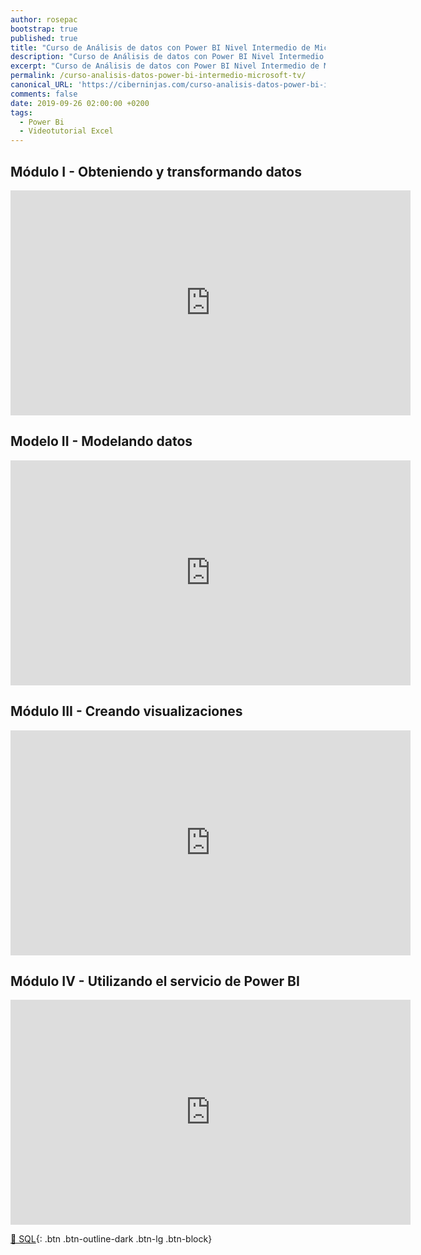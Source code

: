 ```yaml
---
author: rosepac
bootstrap: true
published: true
title: "Curso de Análisis de datos con Power BI Nivel Intermedio de Microsoft TV"
description: "Curso de Análisis de datos con Power BI Nivel Intermedio de Microsoft TV"
excerpt: "Curso de Análisis de datos con Power BI Nivel Intermedio de Microsoft TV"
permalink: /curso-analisis-datos-power-bi-intermedio-microsoft-tv/
canonical_URL: 'https://ciberninjas.com/curso-analisis-datos-power-bi-intermedio-microsoft-tv/'
comments: false
date: 2019-09-26 02:00:00 +0200
tags:
  - Power Bi
  - Videotutorial Excel
---
```


## Módulo I - Obteniendo y transformando datos

<iframe src="https://channel9.msdn.com/Series/Anlisis-de-datos-con-Power-BI-Nivel-Intermedio/Mdulo-I-Obteniendo-y-transformando-datos/player?format=html5" width="640" height="360" allowfullscreen="" frameborder="0" title="Módulo I - Obteniendo y transformando datos - Microsoft Channel 9 Video"></iframe>

## Modelo II - Modelando datos

<iframe src="https://channel9.msdn.com/Series/Anlisis-de-datos-con-Power-BI-Nivel-Intermedio/Modelo-II-Modelando-datos/player?format=html5" width="640" height="360" allowfullscreen="" frameborder="0" title="Modelo II - Modelando datos - Microsoft Channel 9 Video"></iframe>

## Módulo III - Creando visualizaciones

<iframe src="https://channel9.msdn.com/Series/Anlisis-de-datos-con-Power-BI-Nivel-Intermedio/Creando-visualizaciones/player?format=html5" width="640" height="360" allowfullscreen="" frameborder="0" title="Módulo III - Creando visualizaciones - Microsoft Channel 9 Video"></iframe>

## Módulo IV - Utilizando el servicio de Power BI

<iframe src="https://channel9.msdn.com/Series/Anlisis-de-datos-con-Power-BI-Nivel-Intermedio/Utilizando-el-servicio-de-Power-BI/player?format=html5" width="640" height="360" allowfullscreen="" frameborder="0" title="Módulo IV - Utilizando el servicio de Power BI - Microsoft Channel 9 Video"></iframe>

[🧠 SQL](/cursos-tecnologia/#sql){: .btn .btn-outline-dark .btn-lg .btn-block}
